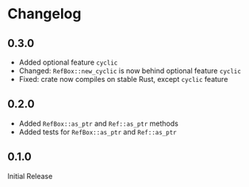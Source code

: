 # Changelog

## 0.3.0

* Added optional feature `cyclic`
* Changed: `RefBox::new_cyclic` is now behind optional feature `cyclic`
* Fixed: crate now compiles on stable Rust, except `cyclic` feature

## 0.2.0

* Added `RefBox::as_ptr` and `Ref::as_ptr` methods
* Added tests for `RefBox::as_ptr` and `Ref::as_ptr`

## 0.1.0

Initial Release